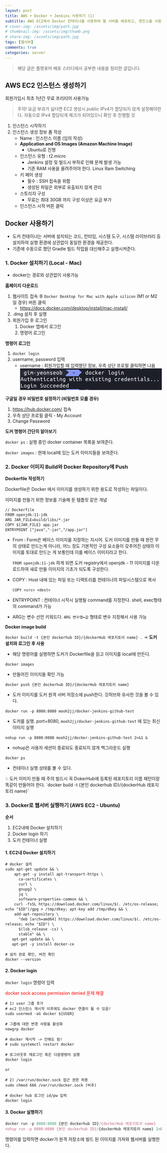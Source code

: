 ```yaml
---
layout: post
title: AWS + Docker + Jenkins 사용하기 (1)
subtitle: AWS EC2에서 Docker 컨테이너를 사용하여 웹 서버를 배포하고, 젠킨스를 사용하여 자동배포 구성하기
# cover-img: /assets/img/path.jpg
# thumbnail-img: /assets/img/thumb.png
# share-img: /assets/img/path.jpg
tags: [웹서버]
comments: true
categories: server
---
```

> 해당 글은 플랫포머 배포 스터디에서 공부한 내용을 정리한 글입니다.

## AWS EC2 인스턴스 생성하기
회원가입시 최초 1년간 무료 프리티어 사용가능
> 주의! 요금 부과가 싫다면 EC2 생성시 public IPv4가 할당되지 않게 설정해야한다.
> 자동으로 IPv4 할당되게 체크가 되어있으니 확인 후 진행할 것

1. 인스턴스 시작하기
2. 인스턴스 생성 정보 폼 작성
    - Name : 인스턴스 이름 (임의 작성)
    - **Application and OS Images (Amazon Machine Image)**
        - Ubuntu로 진행
    - 인스턴스 유형 : t2.micro
        - Jenkins 설정 및 빌드시 부하로 인해 문제 발생 가능
        - 기존 RAM 사용을 올려주어야 한다. Linux Ram Switching
    - 키 페어 생성
        - 필수 : SSH 접속을 위함
        - 생성된 파일은 외부로 유출되지 않게 관리
    - 스토리지 구성
        - 무료는 최대 30GB 까지 구성 이상은 요금 부가
    - 인스턴스 시작 버튼 클릭

## Docker 사용하기

- 도커 컨테이너는 서버에 설치되는 코드, 런타임, 시스템 도구, 시스템 라이브러리 등 설치하여 실행 환경에 상관없이 동일한 환경을 제공한다.
- 기존에 수동으로 했던 Gradle 빌드 작업을 대신해주고 실행시켜준다.

### 1. Docker 설치하기 (Local - Mac)

- docker는 경로와 상관없이 사용가능

**홈페이지 다운로드**

1. 웹사이트 접속 후 `Docker Desktop for Mac with Apple silicon` (M1 or M2 일 경우) 버튼 클릭
    - https://docs.docker.com/desktop/install/mac-install/
2. .dmg 설치 후 실행
3. 회원가입 후 로그인
    1. Docker 앱에서 로그인
    2. 명령어 로그인

**명령어 로그인**

1. `docker login`
2. username, password 입력
   - username : 회원가입할 때 입력했던 정보, 우측 상단 프로필 클릭하면 나옴
![2024-02-07-aws-docker-jenkins-01-picture-01.png](..%2F..%2Fassets%2Fimg%2Fposts%2F2024-02-07-aws-docker-jenkins-01-picture-01.png)

**구글일 경우 비밀번호 설정하기 (비밀번호 모를 경우)**

1. https://hub.docker.com/ 접속
2. 우측 상단 프로필 클릭 - My Account
3. Change Password

**도커 명령어 간단히 알아보기**

`docker ps` : 실행 중인 docker container 목록을 보여준다.

`docker images` : 현재 local에 있는 도커 이미지들을 보여준다.

### 2. Docker 이미지 Build와 Docker Repository에 Push

**Dockerfile 작성하기**

Dockerfile은 Docker 에서 이미지를 생성하기 위한 용도로 작성하는 파일이다.

이미지를 만들기 위한 정보를 기술해 둔 템플릿 같은 개념

```shell
// Dockerfile
FROM openjdk:11-jdk
ARG JAR_FILE=build/libs/*.jar
COPY ${JAR_FILE} app.jar
ENTRYPOINT ["java","-jar","/app.jar"]
```

- From : Form은 베이스 이미지를 지정하는 지시어. 도커 이미지를 만들 때 완전 무의 상태로 만드는게 아니라, 어느 정도 기본적인 구성 요소들이 갖추어진 상태의 이미지를 토대로 만드는 게 보통인데 이를 베이스 이미지라고 한다.

  `FROM openjdk:11-jdk` 하게 되면 도커 registry에서 openjdk - 11 이미지를 다운로드하여 새로 만들 이미지의 기초가 되도록 구성한다.

- COPY : Host 내에 있는 파일 또는 디렉토리를 컨테이너의 파일시스템으로 복사

  `COPY <src> <dest>`

- ENTRYPOINT : 컨테이너 시작시 실행될 command를 지정한다. shell, exec형태의 command가 가능
- ARG는 변수 선언 키워드다. `ARG 변수명=값` 형태로 변수 지정해서 사용 가능

**Docker image build**

`docker build -t {본인 dockerhub ID}/{dockerHub 레포지토리 name} .` → **도커 설치와 로그인 후 사용**

- 해당 명령어를 실행하면 도커가 Dockerfile을 읽고 이미지를 local에 만든다.

`docker images`

- 만들어진 이미지들 확인 가능

`docker push {본인 dockerhub ID}/{dockerHub 레포지토리 name}`

- 도커 이미지를 도커 원격 서버 저장소에 push한다. 깃허브와 유사한 것을 볼 수 있다.

`docker run -p 8080:8080 mooh2jj/docker-jenkins-github-test`

- 도커를 실행. port=8080, `mooh2jj/docker-jenkins-github-test` 에 있는 최신 이미지 실행

`nohup run -p 8080:8080 mooh2jj/docker-jenkins-github-test 2>&1 &`

- nohup은 사용자 세션이 종료되도 종료되지 않게 백그라운드 실행

`docker ps`

- 컨테이너 실행 상태를 볼 수 있다.

<aside>
💡 도커 이미지 만들 때 주의
빌드시 꼭  DokerHub에 등록된 레포지토리 이름 패턴이랑 똑같이 만들어야 한다.
`docker build -t {본인 dockerhub ID}/{dockerHub 레포지토리 name}`

</aside>

### 3. Docker로 웹서버 실행하기 (AWS EC2 - Ubuntu)

**순서**

1. EC2내에 Docker 설치하기
2. Docker login 하기
3. 도커 컨테이너 실행  

#### 1. **EC2내 Docker 설치하기**

```
# docker 설치
sudo apt-get update && \
    apt-get -y install apt-transport-https \
      ca-certificates \
      curl \
      gnupg2 \
      jq \
      software-properties-common && \
    curl -fsSL https://download.docker.com/linux/$(. /etc/os-release; echo "$ID")/gpg > /tmp/dkey; apt-key add /tmp/dkey && \
    add-apt-repository \
      "deb [arch=amd64] https://download.docker.com/linux/$(. /etc/os-release; echo "$ID") \
      $(lsb_release -cs) \
      stable" && \
   apt-get update && \
   apt-get -y install docker-ce

# 설치 완료 확인, 버전 확인
docker --version
```

#### 2. **Docker login**

`docker login` 명령어 입력

<p style="color:red;">docker sock access permission denied 문제 해결</p>

```
# 1) user 그룹 추가 
# ec2 인스턴스 재시작 이후에도 docker 연결이 될 수 있음!
sudo usermod -aG docker ${USER}

# 그룹에 대한 변경 사항을 활성화
newgrp docker

# docker 재시작 -> 안해도 됨!
# sudo systemctl restart docker

# 로그아웃후 재로그인 혹은 다음명령어 실행
docker login

or

# 2) /var/run/docker.sock 접근 권한 허용
sudo chmod 666 /var/run/docker.sock (비추)

# docker hub 로그인 id/pw 입력
docker login
```

#### 3. Docker 실행하기

```jsx
docker run -p 8080:8080 {본인 dockerhub ID}/{dockerHub 레포지토리 name}
nohup run -p 8080:8080 {본인 dockerhub ID}/{dockerHub 레포지토리 name} 2>&1 &
```
명령어를 입력하면 docker가 원격 저장소에 빌드 된 이미지를 가져와 웹서버를 실행한다.